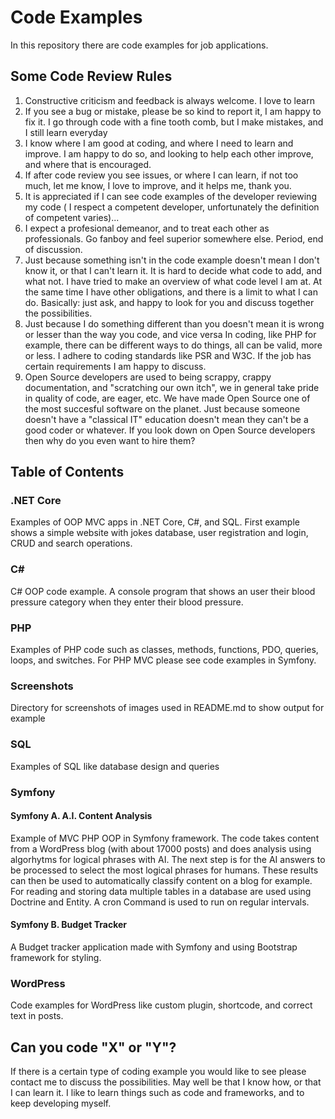 
# Code Examples 

In this repository there are code examples for job applications.

## Some Code Review Rules

1. Constructive criticism and feedback is always welcome. I love to learn
2. If you see a bug or mistake, please be so kind to report it, I am happy to fix it. 
I go through code with a fine tooth comb, but I make mistakes, and I still learn everyday
3. I know where I am good at coding, and where I need to learn and improve. I am happy to do so, and looking to help each other improve, and where that is encouraged.
4. If after code review you see issues, or where I can learn, if not too much, let me know, I love to improve, and it helps me, thank you.
3. It is appreciated if I can see code examples of the developer reviewing my code ( I respect a competent developer, unfortunately the definition of competent varies)...
4. I expect a profesional demeanor, and to treat each other as  professionals. Go fanboy and feel superior somewhere else. Period, end of discussion.
5. Just because something isn't in the code example doesn't mean I don't know it, or that I can't learn it. It is hard to decide what code to add, and what not. 
I have tried to make an overview of what code level I am at. At the same time I have other obligations, and there is a limit to what I can do.
Basically: just ask, and happy to look for you and discuss together the possibilities.
6. Just because I do something different than you doesn't mean it is wrong or lesser than the way you code, and vice versa
In coding, like PHP for example, there can be different ways to do things, all can be valid, more or less. 
I adhere to coding standards like PSR and W3C. If the job has certain requirements I am happy to discuss. 
8. Open Source developers are used to being scrappy, crappy documentation, and "scratching our own itch", we in general take pride in quality of code, are eager, etc. 
We have made Open Source one of the most succesful software on the planet. Just because someone doesn't have a "classical IT" education doesn't mean they can't be a good coder or whatever. 
If you look down on Open Source developers then why do you even want to hire them?

## Table of Contents

### .NET Core

Examples of OOP MVC apps in .NET Core, C#, and SQL. First example shows a simple website with jokes database, user registration and login, CRUD and search operations. 

### C#

C# OOP code example. A console program that shows an user their blood pressure category when they enter their blood pressure.

### PHP

Examples of PHP code such as classes, methods,  functions, PDO, queries, loops, and switches. For PHP MVC please see code examples in Symfony.

### Screenshots

Directory for screenshots of images used in README.md to show output for example

### SQL

Examples of SQL like database design and queries

### Symfony

#### Symfony A. A.I. Content Analysis

  Example of MVC PHP OOP in Symfony framework. The code takes content from a WordPress blog (with about 17000 posts)     and does analysis using algorhytms for logical phrases with AI. The next step is for the AI answers to be processed to select the most logical phrases for humans. These results can then be used to automatically classify content on a blog for example. For reading and storing data multiple tables in a database are used using Doctrine and Entity. A cron Command is used to run on regular intervals. 


#### Symfony B. Budget Tracker

A Budget tracker application made with Symfony and using Bootstrap framework for styling.

### WordPress

Code examples for WordPress like custom plugin, shortcode, and correct text in posts.

## Can you code "X" or "Y"?

If there is a certain type of coding example you would like to see please contact me to discuss the possibilities.
May well be that I know how, or that I can learn it. I like to learn things such as code and frameworks, and to keep developing myself.







